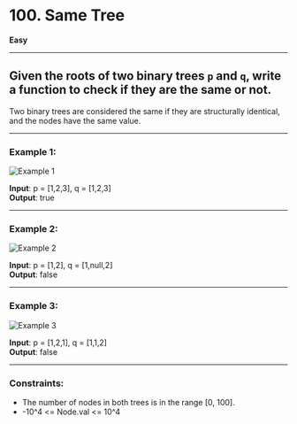 # 100. Same Tree

**Easy**

---

## Given the roots of two binary trees `p` and `q`, write a function to check if they are the same or not.

Two binary trees are considered the same if they are structurally identical, and the nodes have the same value.

---

### Example 1:

![Example 1](https://example.com/image1.png)

**Input**: p = [1,2,3], q = [1,2,3]  
**Output**: true

---

### Example 2:

![Example 2](https://example.com/image2.png)

**Input**: p = [1,2], q = [1,null,2]  
**Output**: false

---

### Example 3:

![Example 3](https://example.com/image3.png)

**Input**: p = [1,2,1], q = [1,1,2]  
**Output**: false

---

### Constraints:

- The number of nodes in both trees is in the range [0, 100].
- -10^4 <= Node.val <= 10^4
